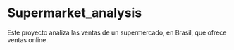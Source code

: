# Supermarket_analysis
Este proyecto analiza las ventas de un supermercado, en Brasil, que ofrece ventas online. 
